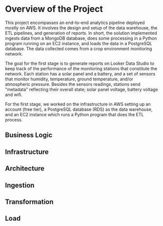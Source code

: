 # Overview of the Project

This project encompasses an end-to-end analytics pipeline deployed mostly on AWS. It involves the design and setup of the data warehouse, the ETL pipelines, and generation of reports. In short, the solution implemented ingests data from a MongoDB database, does some processing in a Python program running on an EC2 instance, and loads the data in a PostgreSQL database. The data collected comes from a crop environment monitoring network.

The goal for the first stage is to generate reports on Looker Data Studio to keep track of the performance of the monitoring stations that constitute the network. Each station has a solar panel and a battery, and a set of sensors that monitor humidity, temperature, ground temperature, and/or atmospheric pressure. Besides the sensors readings, stations send "metadata" reflecting their overall state; solar panel voltage, battery voltage and wifi.

For the first stage, we worked on the infrastructure in AWS setting up an account (free tier), a PostgreSQL database (RDS) as the data warehouse, and an EC2 instance which runs a Python program that does the ETL process.

## Business Logic


## Infrastructure

## Architecture


## Ingestion


## Transformation


## Load